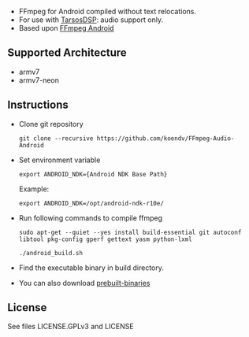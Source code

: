 
* FFmpeg for Android compiled without text relocations. 
* For use with [TarsosDSP](https://github.com/JorenSix/TarsosDSP): audio support only.
* Based upon [FFmpeg Android](https://github.com/hiteshsondhi88/ffmpeg-android)

Supported Architecture
----
* armv7
* armv7-neon

Instructions
----
* Clone git repository

  `git clone --recursive https://github.com/koendv/FFmpeg-Audio-Android`
  
* Set environment variable

  `export ANDROID_NDK={Android NDK Base Path}`
  
  Example:
  
  `export ANDROID_NDK=/opt/android-ndk-r10e/`
  
* Run following commands to compile ffmpeg

  `sudo apt-get --quiet --yes install build-essential git autoconf libtool pkg-config gperf gettext yasm python-lxml`
  
  `./android_build.sh`
  
* Find the executable binary in build directory.
* You can also download [prebuilt-binaries](https://github.com/koendv/FFmpeg-Audio-Android/raw/master/release/ffmpeg_android_binary.zip)

License
----
  See files LICENSE.GPLv3 and LICENSE

